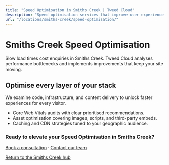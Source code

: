 ```yaml
---
title: "Speed Optimisation in Smiths Creek | Tweed Cloud"
description: "Speed optimisation services that improve user experience for Smiths Creek visitors."
url: "/locations/smiths-creek/speed-optimisation/"
---
```


# Smiths Creek Speed Optimisation

Slow load times cost enquiries in Smiths Creek. Tweed Cloud analyses performance bottlenecks and implements improvements that keep your site moving.

## Optimise every layer of your stack

We examine code, infrastructure, and content delivery to unlock faster experiences for every visitor.

- Core Web Vitals audits with clear prioritised recommendations.
- Asset optimisation covering images, scripts, and third-party embeds.
- Caching and CDN strategies tuned to your geographic audience.

### Ready to elevate your Speed Optimisation in Smiths Creek?

[Book a consultation](/consultation/) · [Contact our team](/contact/)

[Return to the Smiths Creek hub](/locations/smiths-creek/)
